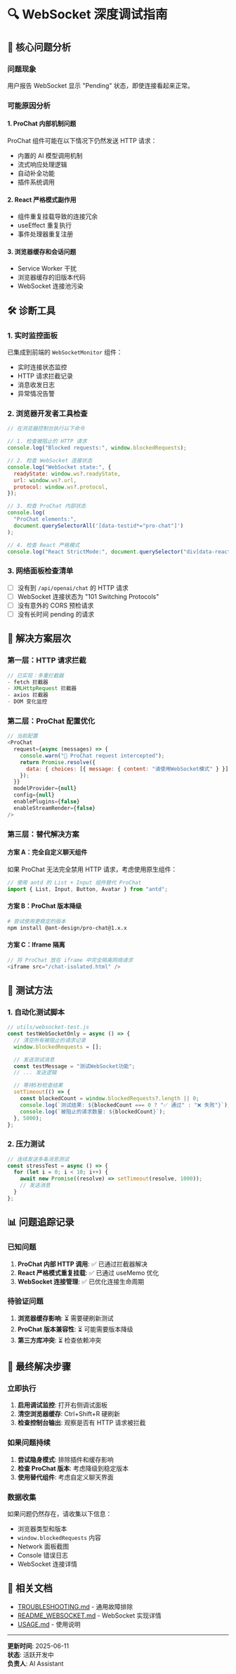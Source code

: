 # 🔍 WebSocket 深度调试指南

## 🚨 核心问题分析

### 问题现象

用户报告 WebSocket 显示 "Pending" 状态，即使连接看起来正常。

### 可能原因分析

#### 1. ProChat 内部机制问题

ProChat 组件可能在以下情况下仍然发送 HTTP 请求：

- 内置的 AI 模型调用机制
- 流式响应处理逻辑
- 自动补全功能
- 插件系统调用

#### 2. React 严格模式副作用

- 组件重复挂载导致的连接冗余
- useEffect 重复执行
- 事件处理器重复注册

#### 3. 浏览器缓存和会话问题

- Service Worker 干扰
- 浏览器缓存的旧版本代码
- WebSocket 连接池污染

## 🛠️ 诊断工具

### 1. 实时监控面板

已集成到前端的 `WebSocketMonitor` 组件：

- 实时连接状态监控
- HTTP 请求拦截记录
- 消息收发日志
- 异常情况告警

### 2. 浏览器开发者工具检查

```javascript
// 在浏览器控制台执行以下命令

// 1. 检查被阻止的 HTTP 请求
console.log("Blocked requests:", window.blockedRequests);

// 2. 检查 WebSocket 连接状态
console.log("WebSocket state:", {
  readyState: window.ws?.readyState,
  url: window.ws?.url,
  protocol: window.ws?.protocol,
});

// 3. 检查 ProChat 内部状态
console.log(
  "ProChat elements:",
  document.querySelectorAll('[data-testid*="pro-chat"]')
);

// 4. 检查 React 严格模式
console.log("React StrictMode:", document.querySelector("div[data-reactroot]"));
```

### 3. 网络面板检查清单

- [ ] 没有到 `/api/openai/chat` 的 HTTP 请求
- [ ] WebSocket 连接状态为 "101 Switching Protocols"
- [ ] 没有意外的 CORS 预检请求
- [ ] 没有长时间 pending 的请求

## 🔧 解决方案层次

### 第一层：HTTP 请求拦截

```javascript
// 已实现：多重拦截器
- fetch 拦截器
- XMLHttpRequest 拦截器
- axios 拦截器
- DOM 变化监控
```

### 第二层：ProChat 配置优化

```javascript
// 当前配置
<ProChat
  request={async (messages) => {
    console.warn("🚫 ProChat request intercepted");
    return Promise.resolve({
      data: { choices: [{ message: { content: "请使用WebSocket模式" } }] },
    });
  }}
  modelProvider={null}
  config={null}
  enablePlugins={false}
  enableStreamRender={false}
/>
```

### 第三层：替代解决方案

#### 方案 A：完全自定义聊天组件

如果 ProChat 无法完全禁用 HTTP 请求，考虑使用原生组件：

```javascript
// 使用 antd 的 List + Input 组件替代 ProChat
import { List, Input, Button, Avatar } from "antd";
```

#### 方案 B：ProChat 版本降级

```bash
# 尝试使用更稳定的版本
npm install @ant-design/pro-chat@1.x.x
```

#### 方案 C：Iframe 隔离

```javascript
// 将 ProChat 放在 iframe 中完全隔离网络请求
<iframe src="/chat-isolated.html" />
```

## 🧪 测试方法

### 1. 自动化测试脚本

```javascript
// utils/websocket-test.js
const testWebSocketOnly = async () => {
  // 清空所有被阻止的请求记录
  window.blockedRequests = [];

  // 发送测试消息
  const testMessage = "测试WebSocket功能";
  // ... 发送逻辑

  // 等待5秒检查结果
  setTimeout(() => {
    const blockedCount = window.blockedRequests?.length || 0;
    console.log(`测试结果: ${blockedCount === 0 ? "✅ 通过" : "❌ 失败"}`);
    console.log(`被阻止的请求数量: ${blockedCount}`);
  }, 5000);
};
```

### 2. 压力测试

```javascript
// 连续发送多条消息测试
const stressTest = async () => {
  for (let i = 0; i < 10; i++) {
    await new Promise((resolve) => setTimeout(resolve, 1000));
    // 发送消息
  }
};
```

## 📊 问题追踪记录

### 已知问题

1. **ProChat 内部 HTTP 调用**: ✅ 已通过拦截器解决
2. **React 严格模式重复挂载**: ✅ 已通过 useMemo 优化
3. **WebSocket 连接管理**: ✅ 已优化连接生命周期

### 待验证问题

1. **浏览器缓存影响**: ⏳ 需要硬刷新测试
2. **ProChat 版本兼容性**: ⏳ 可能需要版本降级
3. **第三方库冲突**: ⏳ 检查依赖冲突

## 🎯 最终解决步骤

### 立即执行

1. **启用调试监控**: 打开右侧调试面板
2. **清空浏览器缓存**: Ctrl+Shift+R 硬刷新
3. **检查控制台输出**: 观察是否有 HTTP 请求被拦截

### 如果问题持续

1. **尝试隐身模式**: 排除插件和缓存影响
2. **检查 ProChat 版本**: 考虑降级到稳定版本
3. **使用替代组件**: 考虑自定义聊天界面

### 数据收集

如果问题仍然存在，请收集以下信息：

- 浏览器类型和版本
- `window.blockedRequests` 内容
- Network 面板截图
- Console 错误日志
- WebSocket 连接详情

## 🔗 相关文档

- [TROUBLESHOOTING.md](./TROUBLESHOOTING.md) - 通用故障排除
- [README_WEBSOCKET.md](./README_WEBSOCKET.md) - WebSocket 实现详情
- [USAGE.md](./USAGE.md) - 使用说明

---

**更新时间**: 2025-06-11  
**状态**: 活跃开发中  
**负责人**: AI Assistant
